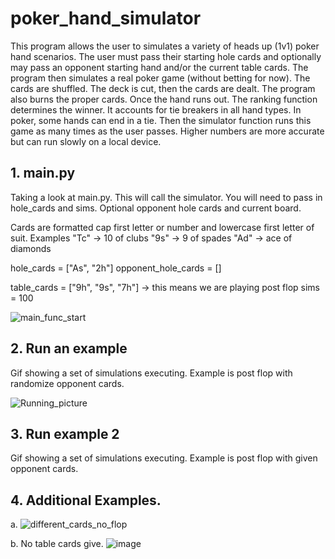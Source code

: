 # poker_hand_simulator
This program allows the user to simulates a variety of heads up (1v1) poker hand scenarios. The user must pass their starting hole cards and optionally may pass an opponent starting hand and/or the current table cards.
The program then simulates a real poker game (without betting for now). The cards are shuffled. The deck is cut, then the cards are dealt. The program also burns the proper cards. Once the hand runs out. The ranking function determines the winner. It accounts for tie breakers in all hand types. In poker, some hands can end in a tie. Then the simulator function runs this game as many times as the user passes. Higher numbers are more accurate but can run slowly on a local device.

## 1. main.py
Taking a look at main.py. This will call the simulator. You will need to pass in hole_cards and sims. Optional opponent hole cards and current board.

Cards are formatted cap first letter or number and lowercase first letter of suit. Examples "Tc" -> 10 of clubs  "9s" -> 9 of spades   "Ad" -> ace of diamonds

hole_cards = ["As", "2h"]
opponent_hole_cards = []

table_cards = ["9h", "9s", "7h"]    -> this means we are playing post flop
sims = 100

![main_func_start](https://github.com/mdrum29/poker_hand_simulator/assets/96875916/e6fab87f-4013-4352-86ef-fef4e0fc0e8c)



## 2. Run an example
Gif showing a set of simulations executing. Example is post flop with randomize opponent cards.


![Running_picture](https://github.com/mdrum29/poker_hand_simulator/assets/96875916/7799699d-7424-4218-9f73-3eed7afdab0e)



## 3. Run example 2 
Gif showing a set of simulations executing. Example is post flop with given opponent cards.

## 4. Additional Examples.

a. 
![different_cards_no_flop](https://github.com/mdrum29/poker_hand_simulator/assets/96875916/aa79993b-dc8d-4659-8cf8-3d3dede30dae)

b. No table cards give.
![image](https://github.com/mdrum29/poker_hand_simulator/assets/96875916/33f009cb-c94b-4fbe-ae0c-52813a3138a1)

